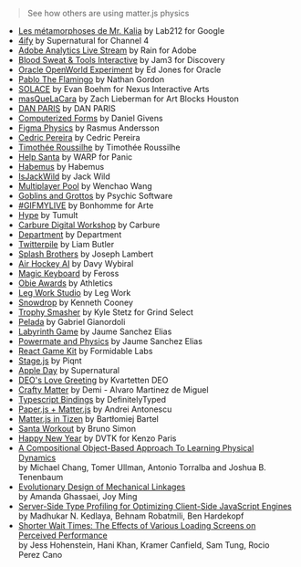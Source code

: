 > See how others are using matter.js physics

- [Les métamorphoses de Mr. Kalia](http://lab212.org/Les-metamorphoses-de-Mr-Kalia) by Lab212 for Google
- [4ify](http://pauliescanlon.io/4ify-channel-4-rebrand-2/) by Supernatural for Channel 4
- [Adobe Analytics Live Stream](http://adobefirehose.mediarain.com/) by Rain for Adobe
- [Blood Sweat & Tools Interactive](http://bloodsweatandtools.discovery.ca/gamebench/) by Jam3 for Discovery
- [Oracle OpenWorld Experiment](http://theappslab.com/2016/10/10/how-i-attended-oracle-openworld-2016/) by Ed Jones for Oracle
- [Pablo The Flamingo](http://pablotheflamingo.com/) by Nathan Gordon
- [SOLACE](http://www.rememberspook.com/) by Evan Boehm for Nexus Interactive Arts
- [masQueLaCara](https://medium.com/@zachlieberman/m%C3%A1s-que-la-cara-overview-48331a0202c0) by Zach Lieberman for Art Blocks Houston
- [DAN PARIS](https://dan.paris/about) by DAN PARIS
- [Computerized Forms](http://computerizedforms.com/our-place-studio-andy-rantzen/) by Daniel Givens
- [Figma Physics](https://rsms.me/fun/ffysics/) by Rasmus Andersson
- [Cedric Pereira](https://www.cedricpereira.com/) by Cedric Pereira
- [Timothée Roussilhe](http://timroussilhe.com/) by Timothée Roussilhe
- [Help Santa](http://helpsanta.panic.lv/) by WARP for Panic
- [Habemus](https://habemus.io/) by Habemus
- [IsJackWild](http://www.isjackwild.com/) by Jack Wild
- [Multiplayer Pool](https://libertylocked.me) by Wenchao Wang
- [Goblins and Grottos](http://store.steampowered.com/app/389190) by Psychic Software
- [#GIFMYLIVE](http://bonhommeparis.com/en/projects/arte-gifmylive) by Bonhomme for Arte
- [Hype](http://tumult.com/hype/pro/) by Tumult
- [Carbure Digital Workshop](http://carbure.co/) by Carbure
- [Department](https://department.se/) by Department
- [Twitterpile](https://www.twitterpile.net/) by Liam Butler
- [Splash Brothers](http://jambert.co/splash.html) by Joseph Lambert
- [Air Hockey AI](https://github.com/wybiral/air-hockey) by Davy Wybiral
- [Magic Keyboard](http://magickeyboard.io/) by Feross
- [Obie Awards](http://www.obieawards.com/2016-splash/) by Athletics
- [Leg Work Studio](http://www.legworkstudio.com/home/recognition) by Leg Work
- [Snowdrop](http://antique-dealer-duck-43581.bitballoon.com/) by Kenneth Cooney
- [Trophy Smasher](http://grindselect.com/trophy/game) by Kyle Stetz for Grind Select
- [Pelada](https://gabrielmfadt.wordpress.com/tag/matter-js/) by Gabriel Gianordoli
- [Labyrinth Game](https://vine.co/v/OjYTwi1gdB1) by Jaume Sanchez Elias
- [Powermate and Physics](https://vine.co/v/OjXaEzivvJe) by Jaume Sanchez Elias
- [React Game Kit](https://github.com/FormidableLabs/react-game-kit) by Formidable Labs
- [Stage.js](http://piqnt.com/stage.js/) by Piqnt
- [Apple Day](http://www.wearesupernatural.com/2015/10/21/does-physics-matter-js/) by Supernatural
- [DEO's Love Greeting](http://love.deo.se/) by Kvartetten DEO
- [Crafty Matter](https://github.com/demipel8/craftymatter) by Demi - Alvaro Martinez de Miguel
- [Typescript Bindings](https://github.com/DefinitelyTyped/DefinitelyTyped/tree/master/matter-js) by DefinitelyTyped
- [Paper.js + Matter.js](http://superblob.org/) by Andrei Antonescu
- [Matter.js in Tizen](https://developer.tizen.org/community/tip-tech/matter.js-2d-physics-library-tizen) by Bartłomiej Bartel
- [Santa Workout](http://christmasexperiments.com/experiments/5) by Bruno Simon
- [Happy New Year](http://www.dvtk.us/projets/misc-happynewyear/index.html) by DVTK for Kenzo Paris
- [A Compositional Object-Based Approach To Learning Physical Dynamics](https://openreview.net/pdf?id=Bkab5dqxe)  
by Michael Chang, Tomer Ullman, Antonio Torralba and Joshua B. Tenenbaum
- [Evolutionary Design of Mechanical Linkages](https://canvas.harvard.edu/files/2030972/download?download_frd=1&verifier=WLwW02l7ae7qin8hgxyOg0nzCP2xrfocXdv2oX7C)  
by Amanda Ghassaei, Joy Ming
- [Server-Side Type Profiling for Optimizing
Client-Side JavaScript Engines](https://www.cs.ucsb.edu/~mkedlaya/DLS15.pdf)  
by Madhukar N. Kedlaya, Behnam Robatmili, Ben Hardekopf
- [Shorter Wait Times: The Effects of Various Loading Screens on Perceived Performance](http://infosci.cornell.edu/sites/infosci/files/chi_perceived_performance.pdf)  
by Jess Hohenstein, Hani Khan, Kramer Canfield, Sam Tung, Rocio Perez Cano 